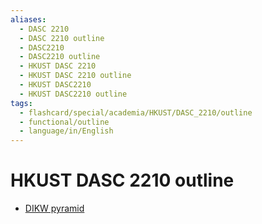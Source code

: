 ```yaml
---
aliases:
  - DASC 2210
  - DASC 2210 outline
  - DASC2210
  - DASC2210 outline
  - HKUST DASC 2210
  - HKUST DASC 2210 outline
  - HKUST DASC2210
  - HKUST DASC2210 outline
tags:
  - flashcard/special/academia/HKUST/DASC_2210/outline
  - functional/outline
  - language/in/English
---
```


# HKUST DASC 2210 outline

- [DIKW pyramid](../../../../general/DIKW%20pyramid.md)
